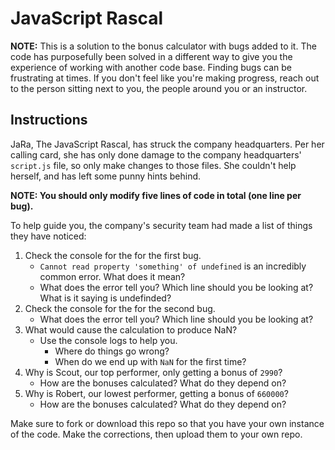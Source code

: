 # JavaScript Rascal

**NOTE:** This is a solution to the bonus calculator with bugs added to it. The code has purposefully been solved in a different way to give you the experience of working with another code base. Finding bugs can be frustrating at times. If you don't feel like you're making progress, reach out to the person sitting next to you, the people around you or an instructor.

## Instructions

JaRa, The JavaScript Rascal, has struck the company headquarters. Per her calling card, she has only done damage to the company headquarters' `script.js` file, so only make changes to those files. She couldn't help herself, and has left some punny hints behind.

**NOTE: You should only modify five lines of code in total (one line per bug).**

To help guide you, the company's security team had made a list of things they have noticed:

1. Check the console for the for the first bug.
    - `Cannot read property 'something' of undefined` is an incredibly common error. What does it mean?
    - What does the error tell you? Which line should you be looking at? What is it saying is undefinded?
2. Check the console for the for the second bug.
    - What does the error tell you? Which line should you be looking at?
3. What would cause the calculation to produce NaN?
    - Use the console logs to help you.
        - Where do things go wrong?
        - When do we end up with `NaN` for the first time?
4. Why is Scout, our top performer, only getting a bonus of `2990`?
    - How are the bonuses calculated? What do they depend on?
5. Why is Robert, our lowest performer, getting a bonus of `660000`?
    - How are the bonuses calculated? What do they depend on?

Make sure to fork or download this repo so that you have your own instance of the code. Make the corrections, then upload them to your own repo.
